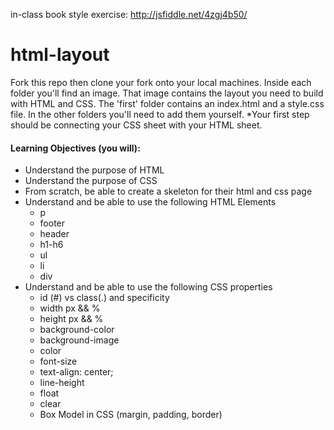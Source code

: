 in-class book style exercise: http://jsfiddle.net/4zgj4b50/


html-layout
===========

Fork this repo then clone your fork onto your local machines. Inside each folder you'll find an image. That image contains the layout you need to build with HTML and CSS. The 'first' folder contains an index.html and a style.css file. In the other folders you'll need to add them yourself. *Your first step should be connecting your CSS sheet with your HTML sheet.

#### Learning Objectives (you will):
 * Understand the purpose of HTML
 * Understand the purpose of CSS
 * From scratch, be able to create a skeleton for their html and css page
 * Understand and be able to use the following HTML Elements 
    - p
    - footer
    - header
    - h1-h6
    - ul
    - li
    - div
 * Understand and be able to use the following CSS properties
    - id (#) vs class(.) and specificity
    - width px && %
    - height px && %
    - background-color
    - background-image
    - color
    - font-size
    - text-align: center;
    - line-height
    - float
    - clear
    - Box Model in CSS (margin, padding, border)
